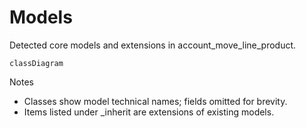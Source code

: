 # Models

Detected core models and extensions in account_move_line_product.

```mermaid
classDiagram
```

Notes
- Classes show model technical names; fields omitted for brevity.
- Items listed under _inherit are extensions of existing models.

